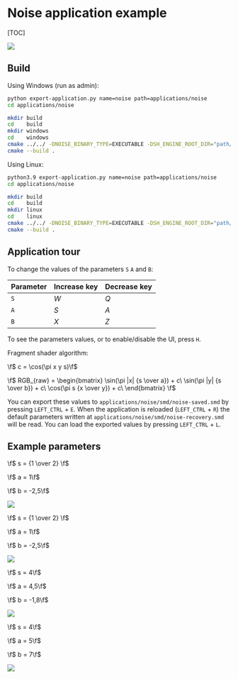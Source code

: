# Noise application example

[TOC]

![](media/noise-3.png)

## Build

Using Windows (run as admin):
```bash
python export-application.py name=noise path=applications/noise
cd applications/noise

mkdir build
cd    build
mkdir windows
cd    windows 
cmake ../../ -DNOISE_BINARY_TYPE=EXECUTABLE -DSH_ENGINE_ROOT_DIR="path/to/shengine"
cmake --build .

```

Using Linux:
```bash
python3.9 export-application.py name=noise path=applications/noise
cd applications/noise

mkdir build
cd    build
mkdir linux
cd    linux 
cmake ../../ -DNOISE_BINARY_TYPE=EXECUTABLE -DSH_ENGINE_ROOT_DIR="path/to/shengine"
cmake --build .
```

## Application tour

To change the values of the parameters `S` `A` and `B`:

|Parameter    |Increase key    |Decrease key    |
|-------------|----------------|----------------|
| `S`         |       _W_      |       _Q_      |
| `A`         |       _S_      |       _A_      |
| `B`         |       _X_      |       _Z_      |

To see the parameters values, or to enable/disable the UI, press `H`. 

Fragment shader algorithm:

\f$  c = \cos(\pi x y s)\f$  


\f$
RGB_{raw} = \begin{bmatrix}
\sin(\pi |x| {s \over a}) + c\\
\sin(\pi |y| {s \over b}) + c\\
\cos(\pi  s  {x \over y}) + c\\
\end{bmatrix}
\f$

You can export these values to `applications/noise/smd/noise-saved.smd` by pressing `LEFT_CTRL` + `E`. When the application is reloaded (`LEFT_CTRL` + `R`) the default parameters written at `applications/noise/smd/noise-recovery.smd` will be read. You can load the exported values by pressing `LEFT_CTRL` + `L`.

## Example parameters

\f$  s = {1 \over 2} \f$  

\f$  a = 1\f$  

\f$  b = -2,5\f$  

![](media/noise-1.png)



\f$  s = {1 \over 2} \f$  

\f$  a = 1\f$  

\f$  b = -2,5\f$  

![](media/noise-2.png)



\f$  s = 4\f$  

\f$  a = 4,5\f$  

\f$  b = -1,8\f$  

![](media/noise-3.png)



\f$  s = 4\f$  

\f$  a = 5\f$  

\f$  b = 7\f$  

![](media/noise-5.png)



